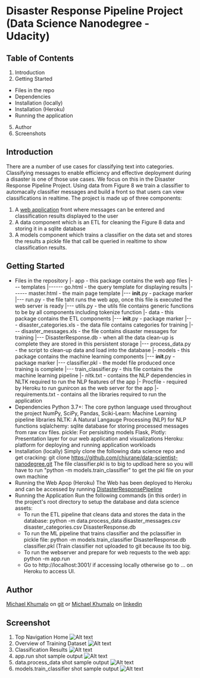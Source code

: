 # Disaster Response Pipeline Project (Data Science Nanodegree - Udacity)

## Table of Contents
1. Introduction
2. Getting Started
  - Files in the repo
  - Dependencies
  - Installation (locally)
  - Installation (Heroku)
  - Running the application
5. Author
6. Screenshots
## Introduction
There are a number of use cases for classifying text into categories. Classifying messages to enable efficiency and effective deployment during a disaster is one of those use cases. We focus on this in the Disaster Response Pipeline Project. Using data from Figure 8 we train a classifier to automacally classifier messages and build a front so that users can view classifications in realtime.
The project is made up of three components:
  1. A [web application](https://dsnd-drs-proj.herokuapp.com/) front where messages can be entered and classification results displayed to the user
  2. A data component which is an ETL for cleaning the Figure 8 data and storing it in a sqlite database
  3. A models component which trains a classifier on the data set and stores the results a pickle file that call be queried in realtime to show classification results.
## Getting Started
  - Files in the repository
    |- app - this package contains the web app files
    |--- templates
    |------ go.html - the query template for displaying results
    |------ master.html - the main page template
    |--- __init__.py - package marker
    |--- run.py - the file taht runs the web app, once this file is executed the web server is ready
    |--- utils.py - the utils file contains generic functions to be by all components including tokenize function
    |- data - this package contains the ETL components
    |--- __init__.py - package marker
    |--- disaster_categories.xls - the data file contains categories for training
    |--- disaster_messages.xls - the file contains disaster messages for training
    |--- DisasterResponse.db - when all the data clean-up is complete they are stored in this persistent storage
    |--- process_data.py - the script to clean-up data and load into the database
    |- models - this package contains the machine learning components
    |--- __init__.py - package marker
    |--- classifier.pkl - the model file produced once training is complete
    |--- train_classifier.py - this file contains the machine learning pipeline
    |- nltk.txt - contains the NLP dependencies in NLTK required to run the NLP features of the app
    |- Procfile - required by Heroku to run gunircon as the web server for the app
    |- requirements.txt - contains all the libraries required to run the application
  - Dependencies
      Python 3.7+: The core python language used throughout the project
      NumPy, SciPy, Pandas, Sciki-Learn: Machine Learning pipeline libraries
      NLTK: A Natural Langauge Processing (NLP) for NLP functions
      sqlalchemy: sqlite database for storing processed messages from raw csv files. 
      pickle: For persisiting models
      Flask, Plotly: Presentation layer for our web application and visualizations
      Heroku: platform for deploying and running application workloads
  - Installation (locally)
    Simply clone the following data science repo and get cracking:
    git clone https://github.com/chiurane/data-scientist-nanodegree.git
    The file classifier.pkl is to big to updload here so you will have to run "python -m models.train_classifier" to get the pkl file on your own machine
  - Running the Web Apop (Heroku)
    The Web has been deployed to Heroku and can be accessed by running [DistasterResponsePipeline](https://dsnd-drs-proj.herokuapp.com/)
  - Running the Application
    Run the following commands (in this order) in the project's root directory to setup the database and data science assets:
    - To run the ETL pipeline that cleans data and stores the data in the database:
        python -m data.process_data disaster_messages.csv disaster_categories.csv DisasterResponse.db
    - To run the ML pipeline that trains classifier and the pclassifier in pickle file:
        python -m models.train_classifier DisasterResponse.db classifier.pkl (Train classifier not uploaded to git because its too big.
    - To run the webserver and prepare for web requests to the web app:
        python -m app.run
    - Go to http://localhost:3001/ if accessing locally otherwise go to ... on Heroku to access UI.
## Author
[Michael Khumalo](https://github.com/chiurane) on [git](https://github.com) or [Michael Khumalo](https://linkedin.com/chiurane) on [linkedin](https://linkedin.com)
## Screenshot
1. Top Navigation Home
    ![Alt text](https://github.com/chiurane/data-scientist-nanodegree/blob/master/disaster-response-project/screenshots/top_nav_home.PNG "Top Navigation")
3. Overview of Training Dataset
    ![Alt text](https://github.com/chiurane/data-scientist-nanodegree/blob/master/disaster-response-project/screenshots/overview_of_training_dataset.PNG "Overview of Training Dataset")
5. Classification Results
    ![Alt text](https://github.com/chiurane/data-scientist-nanodegree/blob/master/disaster-response-project/screenshots/classification_results.PNG, "Classification Results")
7. app.run shot sample output
  ![Alt text](https://github.com/chiurane/data-scientist-nanodegree/blob/master/disaster-response-project/screenshots/app_run_shot.PNG "app.run sample output")
9. data.process_data shot sample output
    ![Alt text](https://github.com/chiurane/data-scientist-nanodegree/blob/master/disaster-response-project/screenshots/process_data_shot.PNG "data.process_data sample output")
11. models.train_classifier shot sample output
    ![Alt text](https://github.com/chiurane/data-scientist-nanodegree/blob/master/disaster-response-project/screenshots/models_train_classifier_shot.PNG "models.train_classifier sample output")
